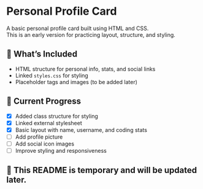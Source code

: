 # Personal Profile Card

A basic personal profile card built using HTML and CSS.  
This is an early version for practicing layout, structure, and styling.

## 🔧 What’s Included

- HTML structure for personal info, stats, and social links
- Linked `styles.css` for styling
- Placeholder tags and images (to be added later)

## 📝 Current Progress

- [x] Added class structure for styling
- [x] Linked external stylesheet
- [x] Basic layout with name, username, and coding stats
- [ ] Add profile picture
- [ ] Add social icon images
- [ ] Improve styling and responsiveness

## 🚧 This README is temporary and will be updated later.
